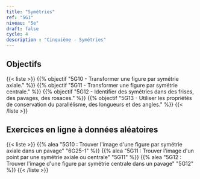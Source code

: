 ```yaml
---
title: "Symétries"
ref: "5G1"
niveau: "5e"
draft: false
cycle: 4
description : "Cinquième - Symétries"
---
```



<h2 class="ui horizontal divider header">Objectifs</h2>

{{< liste >}}
	{{% objectif "5G10 - Transformer une figure par symétrie axiale." %}}
	{{% objectif "5G11 - Transformer une figure par symétrie centrale." %}}
	{{% objectif "5G12 - Identifier des symétries dans des frises, des pavages, des rosaces." %}}
	{{% objectif "5G13 - Utiliser les propriétés de conservation du parallélisme, des longueurs et des angles." %}}
{{< /liste >}}

<div class="ui hidden divider"></div>
<div class="ui hidden divider"></div>

<h2 class="ui horizontal divider header">Exercices en ligne à données aléatoires</h2>

{{< liste >}}
	{{% alea "5G10 : Trouver l'image d'une figure par symétrie axiale dans un pavage" "6G25-1" %}}
	{{% alea "5G11 : Trouver l'image d'un point par une symétrie axiale ou centrale" "5G11" %}}
	{{% alea "5G12 : Trouver l'image d'une figure par symétrie centrale dans un pavage" "5G12" %}}
{{< /liste >}}

<div class="ui hidden divider"></div>
<div class="ui hidden divider"></div>
<!-- 
<h2 class="ui horizontal divider header">Compléments numériques</h2>
{{< liste >}}
	{{% youtube "N10 : Le système de numération décimal (vidéo de Jean-Yves Labouche)" "UudfsVP17Jk" %}}
	{{% youtube "N12 : Multiplier un entier par 100 (vidéo de Christophe Bringard)" "LR_ZwBNZVmg" %}}
	{{% url "N12 : Glisse-nombre - Multiplier ou diviser par 10, 100 ou 1 000 (outil développé par Arnaud Durand)" "https://mathix.org/glisse-nombre/index.html" %}}
	{{% url "Polypad (manipuler les fractions)" "https://mathigon.org/polypad" %}}
{{< /liste >}}
<div class="ui hidden divider"></div>
<div class="ui hidden divider"></div>
<h2 class="ui horizontal divider header">Corrections</h2>
{{< liste >}}
	{{% pdf-corr "Mise en route N1 : Numérations et fractions" 6N1 %}}
	{{% pdf-corr "Entrainement N10 : Connaitre le système décimal" "6N10" %}}
	{{% pdf-corr "Entrainement N11 : Comparer, ranger, encadrer, repérer des grands nombres entiers" "6N11" %}}
	{{% pdf-corr "Entrainement N12-N13 : Multiplier un entier par 10, 100, 1 000 et convertir (déca à kilo)" "6N12-N13" %}}
	{{% pdf-corr "Entrainement N12-N13 BIS : Multiplier un entier par 10, 100, 1 000 et convertir (déca à kilo)" "6N12-N13v2" %}}
	{{% pdf-corr "Entrainement N12-N13 TER : Multiplier un entier par 10, 100, 1 000 et convertir (déca à kilo)" "6N12-N13v3" %}}
	{{% pdf-corr "Entrainement N14 : Comprendre et utiliser la notion de fraction dans des cas simples." "6N14" %}}
{{< /liste >}}
 -->
